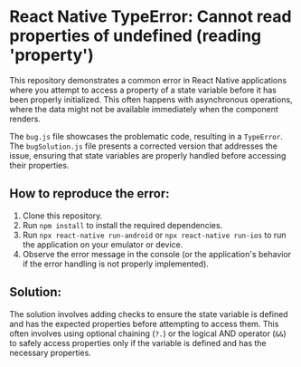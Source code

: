# React Native TypeError: Cannot read properties of undefined (reading 'property')

This repository demonstrates a common error in React Native applications where you attempt to access a property of a state variable before it has been properly initialized.  This often happens with asynchronous operations, where the data might not be available immediately when the component renders.

The `bug.js` file showcases the problematic code, resulting in a `TypeError`. The `bugSolution.js` file presents a corrected version that addresses the issue, ensuring that state variables are properly handled before accessing their properties.

## How to reproduce the error:

1. Clone this repository.
2. Run `npm install` to install the required dependencies.
3. Run `npx react-native run-android` or `npx react-native run-ios` to run the application on your emulator or device.
4. Observe the error message in the console (or the application's behavior if the error handling is not properly implemented).

## Solution:

The solution involves adding checks to ensure the state variable is defined and has the expected properties before attempting to access them. This often involves using optional chaining (`?.`) or the logical AND operator (`&&`) to safely access properties only if the variable is defined and has the necessary properties.